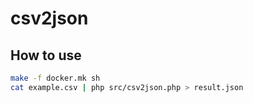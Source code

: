 # csv2json

## How to use
```sh
make -f docker.mk sh
cat example.csv | php src/csv2json.php > result.json
```
